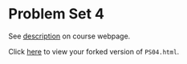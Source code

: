 # Problem Set 4

See [description](https://rudeboybert.github.io/STAT495/#problem_set_4) on course webpage.

Click [here](http://htmlpreview.github.io/?https://github.com/saraculhane/PS04/blob/master/PS04.html) to view your forked version of `PS04.html`.
